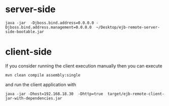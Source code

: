# server-side
```
java -jar  -Djboss.bind.address=0.0.0.0 -Djboss.bind.address.management=0.0.0.0  ~/Desktop/ejb-remote-server-side-bootable.jar 

```
# client-side

If you consider running the client execution manually then you can execute


```
mvn clean compile assembly:single
```

and run the client application with


```
java -jar -Dhost=192.168.18.30  -Dhttp=true  target/ejb-remote-client-jar-with-dependencies.jar
```